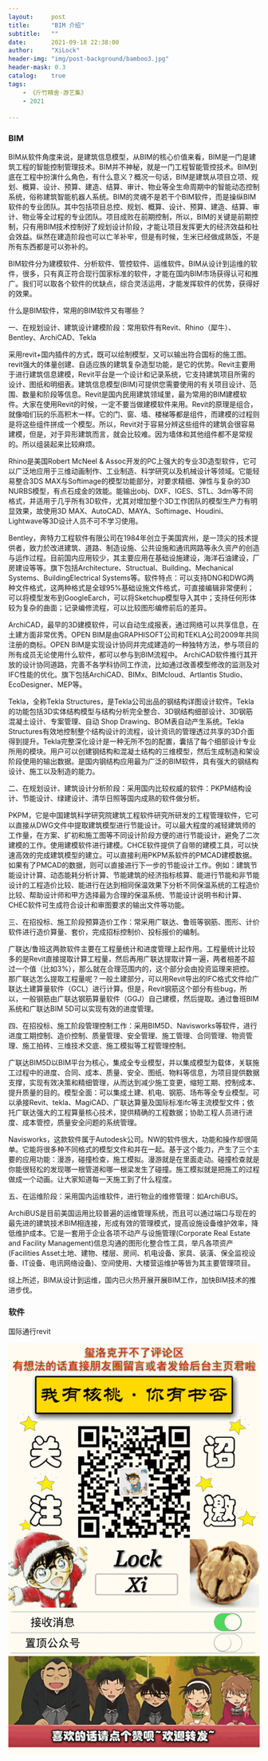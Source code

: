 ```yaml
---
layout:     post
title:      "BIM 介绍"
subtitle:   ""
date:       2021-09-18 22:38:00
author:     "XiLock"
header-img: "img/post-background/bamboo3.jpg"
header-mask: 0.3
catalog:    true
tags:
    - 《斤竹精舍·游艺集》
    - 2021

---
```


### BIM
BIM从软件角度来说，是建筑信息模型，从BIM的核心价值来看，BIM是一门是建筑工程的智能控制管理技术。BIM并不神秘，就是一门工程智能管控技术。BIM到底在工程中扮演什么角色，有什么意义？概况一句话，BIM是建筑从项目立项、规划、概算、设计、预算、建造、结算、审计、物业等全生命周期中的智能动态控制系统，俗称建筑智能机器人系统。BIM的灵魂不是若干个BIM软件，而是操纵BIM软件的专业团队。其中包括项目总控、规划、概算、设计、预算、建造、结算、审计、物业等全过程的专业团队。项目成败在前期控制，所以，BIM的关键是前期控制，只有用BIM技术控制好了规划设计阶段，才能让项目发挥更大的经济效益和社会效益。纵然在建造阶段也可以亡羊补牢，但是有时候，生米已经做成熟饭，不是所有东西都是可以弥补的。

BIM软件分为建模软件、分析软件、管控软件、运维软件。BIM从设计到运维的软件，很多，只有真正符合现行国家标准的软件，才能在国内BIM市场获得认可和推广。我们可以取各个软件的优缺点，综合灵活运用，才能发挥软件的优势，获得好的效果。

什么是BIM软件，常用的BIM软件又有哪些？

一、在规划设计、建筑设计建模阶段：常用软件有Revit、Rhino（犀牛）、Bentley、ArchiCAD、Tekla

采用revit+国内插件的方式，既可以绘制模型，又可以输出符合国标的施工图。revit强大的体量创建、自适应族的建筑复杂造型功能，是它的优势。Revit主要用于进行建筑信息建模，Revit平台是一个设计和记录系统，它支持建筑项目所需的设计、图纸和明细表。建筑信息模型(BIM)可提供您需要使用的有关项目设计、范围、数量和阶段等信息。Revit是国内民用建筑领域里，最为常用的BIM建模软件。大家在使用Revit的时候，一定不要当做建模软件来用。Revit的原理是组合，就像咱们玩的乐高积木一样。它的门、窗、墙、楼梯等都是组件，而建模的过程则是将这些组件拼成一个模型。所以，Revit对于容易分辨这些组件的建筑会很容易建模，但是，对于异形建筑而言，就会比较难。因为墙体和其他组件都不是常规的。所以组装起来比较麻烦。

Rhino是美国Robert McNeel & Assoc开发的PC上强大的专业3D造型软件，它可以广泛地应用于三维动画制作、工业制造、科学研究以及机械设计等领域。它能轻易整合3DS MAX与Softimage的模型功能部分，对要求精细、弹性与复杂的3D NURBS模型，有点石成金的效能。能输出obj、DXF、IGES、STL、3dm等不同格式，并适用于几乎所有3D软件，尤其对增加整个3D工作团队的模型生产力有明显效果，故使用3D MAX、AutoCAD、MAYA、Softimage、Houdini、Lightwave等3D设计人员不可不学习使用。

Bentley，奔特力工程软件有限公司在1984年创立于美国宾州，是一顶尖的技术提供者，致力於改进建筑、道路、制造设施、公共设施和通讯网路等永久资产的创造与运作过程。目前国内应用较少，其主要应用在基础设施建设，海洋石油建设，厂房建设等等。旗下包括Architecture、Structual、Building、Mechanical Systems、BuildingElectrical Systems等。软件特点：可以支持DNG和DWG两种文件格式，这两种格式是全球95%基础设施文件格式，可直接编辑非常便利；可以将模型发布到GoogleEarch，可以将Sketchup模型导入其中；支持任何形体较为复杂的曲面；记录编修流程，可以比较图形编修前后的差异。

ArchiCAD，最早的3D建模软件，可以自动生成报表，通过网络可以共享信息，在土建方面非常优秀。OPEN BIM是由GRAPHISOFT公司和TEKLA公司2009年共同注册的商标。OPEN BIM是实现设计协同并完成建造的一种独特方法，参与项目的所有成员无论使用什么软件，都可以参与到BIM流程中。 ArchiCAD软件推行其开放的设计协同道路，完善不各学科协同工作流，比如通过改善模型修改的监测及对IFC性能的优化。旗下包括ArchiCAD、BIMx、BIMcloud、Artlantis Studio、EcoDesigner、MEP等。

Tekla，全称Tekla Structures，是Tekla公司出品的钢结构详图设计软件。Tekla的功能包括3D实体结构模型与结构分析完全整合、3D钢结构细部设计、3D钢筋混凝土设计、专案管理、自动 Shop Drawing、BOM表自动产生系统。Tekla Structures有效地控制整个结构设计的流程，设计资讯的管理透过共享的3D介面得到提升。Tekla完整深化设计是一种无所不包的配置，囊括了每个细部设计专业所用的模块。用户可以创建钢结构和混凝土结构的三维模型，然后生成制造和架设阶段使用的输出数据。是国内钢结构应用最为广泛的BIM软件，具有强大的钢结构设计、施工以及制造的能力。

二、在规划设计、建筑设计分析阶段：采用国内比较权威的软件：PKPM结构设计、节能设计、绿建设计、清华日照等国内成熟的软件做分析。

PKPM，它是中国建筑科学研究院建筑工程软件研究所研发的工程管理软件，它可以直接从DWG文件中提取建筑模型进行节能设计。可以最大程度的减轻建筑师的工作量，在方案、扩初和施工图等不同设计阶段方便的进行节能设计，避免了二次建模的工作。使用建模软件进行建模。CHCE软件提供了自带的建模工具，可以快速高效的完成建筑模型的建立。可以直接利用PKPM系软件的PMCAD建模数据。如果有了PMCAD的数据，则可以直接进行下一步的节能设计工作。例如：建筑节能设计计算、动态能耗分析计算、节能建筑的经济指标核算、能进行节能和非节能设计的工程造价比较、能进行在达到相同保温效果下分析不同保温系统的工程造价比较、帮助设计师和甲方选择最为合理的保温系统、节能设计说明书和计算、CHEC软件可生成符合设计和审图要求的输出文件等功能。

三、在招投标、施工阶段预算造价工作：常采用广联达、鲁班等钢筋、图形、计价软件进行造价算量、套价，完成招标控制价、投标报价的编制。

广联达/鲁班这两款软件主要在工程量统计和进度管理上起作用。工程量统计比较多的是Revit直接提取计算工程量，然后再用广联达提取计算一遍，两者相差不超过一个值（比如3%），那么就在合理范围内的，这个部分会由投资监理来把控。那广联达怎么提取工程量呢？一般土建部分，可以用Revit导出的IFC格式文件给广联达土建算量软件（GCL）进行计算。但是，Revit钢筋这个部分有些bug，所以，一般钢筋由广联达钢筋算量软件（GGJ）自己建模，然后提取。通过鲁班BIM系统和广联达BIM 5D可以实现有效的进度管理。

四、在招投标、施工阶段管理控制工作：采用BIM5D、Navisworks等软件，进行进度工期控制、造价控制、质量管理、安全管理、施工管理、合同管理、物资管理、施工拍砖、三维技术交底、施工模拟等工程管理控制。

广联达BIM5D以BIM平台为核心，集成全专业模型，并以集成模型为载体，关联施工过程中的进度、合同、成本、质量、安全、图纸、物料等信息，为项目提供数据支撑，实现有效决策和精细管理，从而达到减少施工变更，缩短工期、控制成本、提升质量的目的。模型全面：可以集成土建、机电、钢筋、场布等全专业模型。可以承接Revit、tekla、MagiCAD、广联达算量及国际标准ifc等主流模型文件；依托广联达强大的工程算量核心技术，提供精确的工程数据；协助工程人员进行进度、成本管控，质量安全问题的系统管理。

Navisworks，这款软件属于Autodesk公司。NW的软件很大，功能和操作却很简单。它能将很多种不同格式的模型文件和并在一起。基于这个能力，产生了三个主要的应用功能：漫游，碰撞检查，施工模拟。漫游就是在里面走动。碰撞检查就是你能很轻松的发现哪一根管道和哪一根梁发生了碰撞。施工模拟就是把施工的过程做成一个动画。让大家知道每一天施工到了什么程度。

五、在运维阶段：采用国内运维软件，进行物业的维修管理：如ArchiBUS。

ArchiBUS是目前美国运用比较普遍的运维管理系统，而且可以通过端口与现在的最先进的建筑技术BIM相连接，形成有效的管理模式，提高设施设备维护效率，降低维护成本。它是一套用于企业各项不动产与设施管理(Corporate Real Estate and Facility Management)信息沟通的图形化整合性工具，举凡各项资产(Facilities Asset土地、建物、楼层、房间、机电设备、家具、装潢、保全监视设备、IT设备、电讯网络设备)、空间使用、大楼营运维护等皆为其主要管理项目。

综上所述，BIM从设计到运维，国内已火热开展开展BIM工作，加快BIM技术的推进步伐。

### 软件
国际通行revit

![](/img/wc-tail.GIF)
